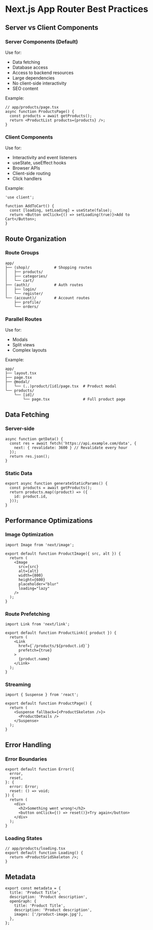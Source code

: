 # Next.js App Router Best Practices

## Server vs Client Components

### Server Components (Default)
Use for:
- Data fetching
- Database access
- Access to backend resources
- Large dependencies
- No client-side interactivity
- SEO content

Example:
```tsx
// app/products/page.tsx
async function ProductsPage() {
  const products = await getProducts();
  return <ProductList products={products} />;
}
```

### Client Components
Use for:
- Interactivity and event listeners
- useState, useEffect hooks
- Browser APIs
- Client-side routing
- Click handlers

Example:
```tsx
'use client';

function AddToCart() {
  const [loading, setLoading] = useState(false);
  return <Button onClick={() => setLoading(true)}>Add to Cart</Button>;
}
```

## Route Organization

### Route Groups
```
app/
├── (shop)/           # Shopping routes
│   ├── products/
│   ├── categories/
│   └── cart/
├── (auth)/           # Auth routes
│   ├── login/
│   └── register/
└── (account)/        # Account routes
    ├── profile/
    └── orders/
```

### Parallel Routes
Use for:
- Modals
- Split views
- Complex layouts

Example:
```
app/
├── layout.tsx
├── page.tsx
├── @modal/
│   └── (..)product/[id]/page.tsx  # Product modal
└── products/
    └── [id]/
        └── page.tsx               # Full product page
```

## Data Fetching

### Server-side
```tsx
async function getData() {
  const res = await fetch('https://api.example.com/data', {
    next: { revalidate: 3600 } // Revalidate every hour
  });
  return res.json();
}
```

### Static Data
```tsx
export async function generateStaticParams() {
  const products = await getProducts();
  return products.map((product) => ({
    id: product.id,
  }));
}
```

## Performance Optimizations

### Image Optimization
```tsx
import Image from 'next/image';

export default function ProductImage({ src, alt }) {
  return (
    <Image
      src={src}
      alt={alt}
      width={800}
      height={600}
      placeholder="blur"
      loading="lazy"
    />
  );
}
```

### Route Prefetching
```tsx
import Link from 'next/link';

export default function ProductLink({ product }) {
  return (
    <Link 
      href={`/products/${product.id}`}
      prefetch={true}
    >
      {product.name}
    </Link>
  );
}
```

### Streaming
```tsx
import { Suspense } from 'react';

export default function ProductPage() {
  return (
    <Suspense fallback={<ProductSkeleton />}>
      <ProductDetails />
    </Suspense>
  );
}
```

## Error Handling

### Error Boundaries
```tsx
export default function Error({
  error,
  reset,
}: {
  error: Error;
  reset: () => void;
}) {
  return (
    <div>
      <h2>Something went wrong!</h2>
      <button onClick={() => reset()}>Try again</button>
    </div>
  );
}
```

### Loading States
```tsx
// app/products/loading.tsx
export default function Loading() {
  return <ProductGridSkeleton />;
}
```

## Metadata
```tsx
export const metadata = {
  title: 'Product Title',
  description: 'Product description',
  openGraph: {
    title: 'Product Title',
    description: 'Product description',
    images: ['/product-image.jpg'],
  },
};
```
